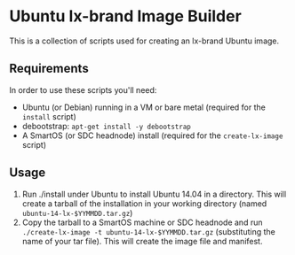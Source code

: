 # Ubuntu lx-brand Image Builder

This is a collection of scripts used for creating an lx-brand Ubuntu image.

## Requirements

In order to use these scripts you'll need:

- Ubuntu (or Debian) running in a VM or bare metal (required for the `install` script)
- debootstrap: `apt-get install -y debootstrap`
- A SmartOS (or SDC headnode) install (required for the `create-lx-image` script)


## Usage

1. Run ./install under Ubuntu to install Ubuntu 14.04 in a directory. This will create a tarball of the installation in your working directory (named `ubuntu-14-lx-$YYMMDD.tar.gz`)
2. Copy the tarball to a SmartOS machine or SDC headnode and run `./create-lx-image -t ubuntu-14-lx-$YYMMDD.tar.gz` (substituting the name of your tar file). This will create the image file and manifest.

